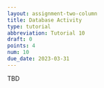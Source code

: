```yaml
---
layout: assignment-two-column
title: Database Activity
type: tutorial
abbreviation: Tutorial 10
draft: 0
points: 4
num: 10
due_date: 2023-03-31
---
```

TBD